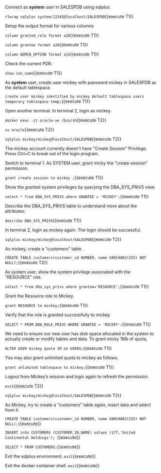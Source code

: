 Connect as **system** user in SALESPDB using sqlplus.

`rlwrap sqlplus system/12345@localhost/SALESPDB`{{execute T1}}

Setup the output format for various columns

`column granted_role format a20`{{execute T1}}

`column grantee format a20`{{execute T1}}

`column ADMIN_OPTION format a15`{{execute T1}}



Check the current PDB: 

`show con_name`{{execute T1}}


As **system** user, create user mickey with password mickey in SALESPDB as the default tablespace.

`create user mickey identified by mickey default tablespace users temporary tablespace temp;`{{execute T1}}


Open another terminal. In terminal 2, login as mickey.

`docker exec -it oracle-xe /bin/sh`{{execute T2}}

`su oracle`{{execute T2}}

`sqlplus mickey/mickey@localhost/SALESPDB`{{execute T2}}

The mickey account currently doesn't have "Create Session" Privilege. Press Ctrl+C to break out of the login program.


Switch to terminal 1. As SYSTEM user, grant micky the  "create session" permission.

`grant create session to mickey ;`{{execute T1}}


Show the granted system privileges by querying the DBA_SYS_PRIVS view.

`select * from DBA_SYS_PRIVS where GRANTEE = 'MICKEY';`{{execute T1}}


Describe the DBA_SYS_PRIVS table to understand  more about the attributes:

`describe DBA_SYS_PRIVS`{{execute T1}}


In terminal 2, login as mickey again. The login should be successful.

`sqlplus mickey/mickey@localhost/SALESPDB`{{execute T2}}


As mickey, create a "customers" table .

`CREATE TABLE customers(customer_id NUMBER, name VARCHAR2(255) NOT NULL);`{{execute T2}}


As system user, show the system privilege associated with the "RESOURCE" role.

`select * from dba_sys_privs where grantee='RESOURCE';`{{execute T1}}



Grant the Resource role to Mickey.

`grant RESOURCE to mickey;`{{execute T1}}


Verify that the role is granted successfully to mickey

`SELECT * FROM DBA_ROLE_PRIVS WHERE GRANTEE = 'MICKEY';`{{execute T1}}


We need to ensure our new user has disk space allocated in the system to actually create or modify tables and data. To grant micky 1Mb of quota, 

`ALTER USER mickey quota 1M on USERS;`{{execute T1}}

You may also grant unlimited quota to mickey as follows.

`grant unlimited tablespace to mickey;`{{execute T1}}


Logout from Mickey’s session and login again to refresh the permission.

`exit`{{execute T2}}

`sqlplus mickey/mickey@localhost/SALESPDB`{{execute T2}}


As Mickey, try to create a "customers" table again, insert data and select from it.

`CREATE TABLE customers(customer_id NUMBER, name VARCHAR2(255) NOT NULL);`{{execute}}

`INSERT into CUSTOMERS (CUSTOMER_ID,NAME) values (177,'United Continental Holdings'); `{{execute}}

`SELECT * FROM CUSTOMERS;`{{execute}}

Exit the sqlplus environment.
`exit`{{execute}}

Exit the docker container shell.
`exit`{{execute}}


